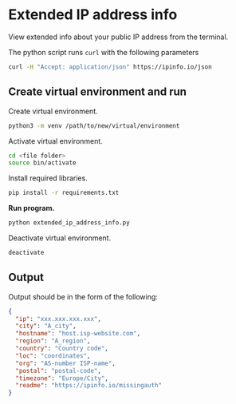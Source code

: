 # Extended IP address info

View extended info about your public IP address from the terminal.

The python script runs `curl` with the following parameters
```bash
curl -H "Accept: application/json" https://ipinfo.io/json
```

## Create virtual environment and run
Create virtual environment.
```bash
python3 -m venv /path/to/new/virtual/environment
```

Activate virtual environment.
```bash
cd <file folder>
source bin/activate
```

Install required libraries.
```bash
pip install -r requirements.txt
```

**Run program.**
```bash
python extended_ip_address_info.py
```

Deactivate virtual environment.
```bash
deactivate
```

## Output
Output should be in the form of the following:
```json
{
  "ip": "xxx.xxx.xxx.xxx",
  "city": "A_city",
  "hostname": "host.isp-website.com",
  "region": "A_region",
  "country": "Country code",
  "loc": "coordinates",
  "org": "AS-number ISP-name",
  "postal": "postal-code",
  "timezone": "Europe/City",
  "readme": "https://ipinfo.io/missingauth"
}
```